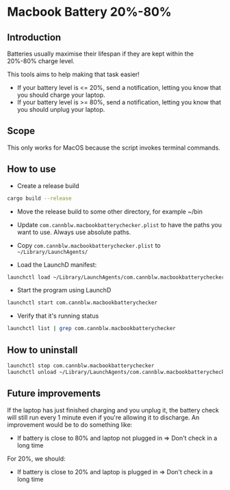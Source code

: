 # Macbook Battery 20%-80%

## Introduction
Batteries usually maximise their lifespan if they are kept within the 20%-80% charge level.

This tools aims to help making that task easier!

- If your battery level is <= 20%, send a notification, letting you know that you should charge your laptop.
- If your battery level is >= 80%, send a notification, letting you know that you should unplug your laptop.

## Scope

This only works for MacOS because the script invokes terminal commands.

## How to use

- Create a release build
```bash
cargo build --release
```

- Move the release build to some other directory, for example ~/bin

- Update `com.cannblw.macbookbatterychecker.plist` to have the paths you want to use. Always use absolute paths.

- Copy `com.cannblw.macbookbatterychecker.plist` to `~/Library/LaunchAgents/`

- Load the LaunchD manifest:
```bash
launchctl load ~/Library/LaunchAgents/com.cannblw.macbookbatterychecker.plist
```

- Start the program using LaunchD
```bash
launchctl start com.cannblw.macbookbatterychecker
```

- Verify that it's running status
```bash
launchctl list | grep com.cannblw.macbookbatterychecker
```

## How to uninstall
```bash
launchctl stop com.cannblw.macbookbatterychecker
launchctl unload ~/Library/LaunchAgents/com.cannblw.macbookbatterychecker.plist
```

## Future improvements

If the laptop has just finished charging and you unplug it, the battery check will still run every 1 minute even if you're allowing it to discharge.
An improvement would be to do something like:

- If battery is close to 80% and laptop not plugged in => Don't check in a long time

For 20%, we should:

- If battery is close to 20% and laptop is plugged in => Don't check in a long time
